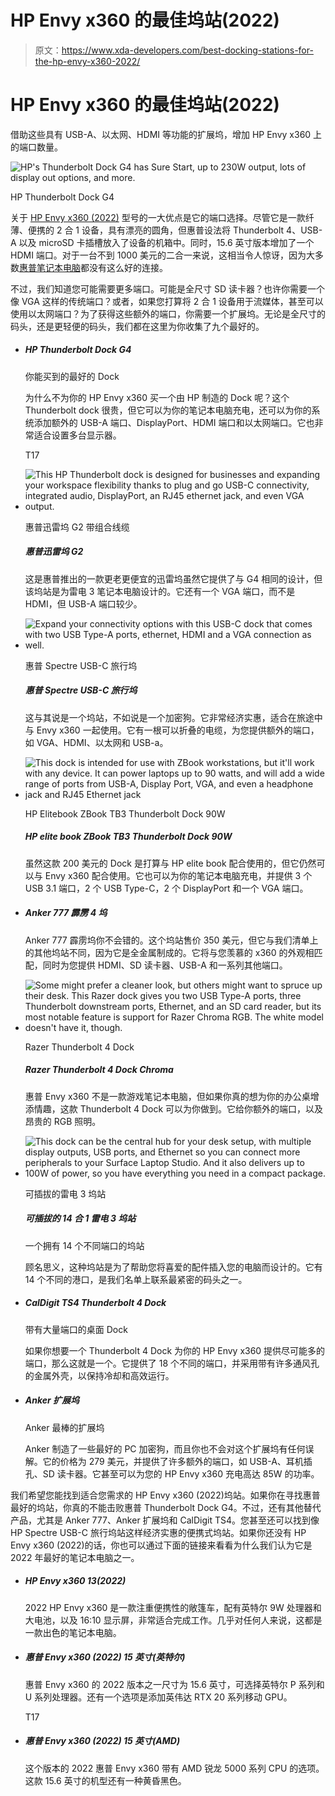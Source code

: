 # HP Envy x360 的最佳坞站(2022)

> 原文：<https://www.xda-developers.com/best-docking-stations-for-the-hp-envy-x360-2022/>

# HP Envy x360 的最佳坞站(2022)

借助这些具有 USB-A、以太网、HDMI 等功能的扩展坞，增加 HP Envy x360 上的端口数量。

 <picture>![HP's Thunderbolt Dock G4 has Sure Start, up to 230W output, lots of display out options, and more.](img/65eb9430a0d9a6b22e14df94319a0c90.png)</picture> 

HP Thunderbolt Dock G4

关于 [HP Envy x360 (2022)](https://www.xda-developers.com/hp-envy-x360-13-2022-review/) 型号的一大优点是它的端口选择。尽管它是一款纤薄、便携的 2 合 1 设备，具有漂亮的圆角，但惠普设法将 Thunderbolt 4、USB-A 以及 microSD 卡插槽放入了设备的机箱中。同时，15.6 英寸版本增加了一个 HDMI 端口。对于一台不到 1000 美元的二合一来说，这相当令人惊讶，因为大多数[惠普笔记本电脑](https://www.xda-developers.com/best-hp-laptops/)都没有这么好的连接。

不过，我们知道您可能需要更多端口。可能是全尺寸 SD 读卡器？也许你需要一个像 VGA 这样的传统端口？或者，如果您打算将 2 合 1 设备用于流媒体，甚至可以使用以太网端口？为了获得这些额外的端口，你需要一个扩展坞。无论是全尺寸的码头，还是更轻便的码头，我们都在这里为你收集了九个最好的。

*   ##### HP Thunderbolt Dock G4

    你能买到的最好的 Dock

    为什么不为你的 HP Envy x360 买一个由 HP 制造的 Dock 呢？这个 Thunderbolt dock 很贵，但它可以为你的笔记本电脑充电，还可以为你的系统添加额外的 USB-A 端口、DisplayPort、HDMI 端口和以太网端口。它也非常适合设置多台显示器。

    T17
*   <picture>![This HP Thunderbolt dock is designed for businesses and expanding your workspace flexibility thanks to plug and go USB-C connectivity, integrated audio, DisplayPort, an RJ45 ethernet jack, and even VGA output.](img/6f4606dde71dc0f256f53a02c926d6d2.png)</picture>

    惠普迅雷坞 G2 带组合线缆

    ##### 惠普迅雷坞 G2

    这是惠普推出的一款更老更便宜的迅雷坞虽然它提供了与 G4 相同的设计，但该坞站是为雷电 3 笔记本电脑设计的。它还有一个 VGA 端口，而不是 HDMI，但 USB-A 端口较少。

*   <picture>![Expand your connectivity options with this USB-C dock that comes with two USB Type-A ports, ethernet, HDMI and a VGA connection as well.](img/49c0d65a835ad203eaf5c8c237f3b631.png)</picture>

    惠普 Spectre USB-C 旅行坞

    ##### 惠普 Spectre USB-C 旅行坞

    这与其说是一个坞站，不如说是一个加密狗。它非常经济实惠，适合在旅途中与 Envy x360 一起使用。它有一根可以折叠的电缆，为您提供额外的端口，如 VGA、HDMI、以太网和 USB-a。

*   <picture>![This dock is intended for use with ZBook workstations, but it'll work with any device. It can power laptops up to 90 watts, and will add a wide range of ports from USB-A, Display Port, VGA, and even a headphone jack and RJ45 Ethernet jack](img/a7ecf3243fa524c36c5069708bf424db.png)</picture>

    HP Elitebook ZBook TB3 Thunderbolt Dock 90W

    ##### HP elite book ZBook TB3 Thunderbolt Dock 90W

    虽然这款 200 美元的 Dock 是打算与 HP elite book 配合使用的，但它仍然可以与 Envy x360 配合使用。它也可以为你的笔记本电脑充电，并提供 3 个 USB 3.1 端口，2 个 USB Type-C，2 个 DisplayPort 和一个 VGA 端口。

*   ##### Anker 777 霹雳 4 坞

    Anker 777 霹雳坞你不会错的。这个坞站售价 350 美元，但它与我们清单上的其他坞站不同，因为它是全金属制成的。它将与您羡慕的 x360 的外观相匹配，同时为您提供 HDMI、SD 读卡器、USB-A 和一系列其他端口。

*   <picture>![Some might prefer a cleaner look, but others might want to spruce up their desk. This Razer dock gives you two USB Type-A ports, three Thunderbolt downstream ports, Ethernet, and an SD card reader, but its most notable feature is support for Razer Chroma RGB. The white model doesn't have it, though.](img/88c78b8769125d60bab35c59d382cb1f.png)</picture>

    Razer Thunderbolt 4 Dock

    ##### Razer Thunderbolt 4 Dock Chroma

    惠普 Envy x360 不是一款游戏笔记本电脑，但如果你真的想为你的办公桌增添情趣，这款 Thunderbolt 4 Dock 可以为你做到。它给你额外的端口，以及昂贵的 RGB 照明。

*   <picture>![This dock can be the central hub for your desk setup, with multiple display outputs, USB ports, and Ethernet so you can connect more peripherals to your Surface Laptop Studio. And it also delivers up to 100W of power, so you have everything you need in a compact package.](img/b05aa2c5cd94019dd2bd8dfd2b9e7c4e.png)</picture>

    可插拔的雷电 3 坞站

    ##### 可插拔的 14 合 1 雷电 3 坞站

    一个拥有 14 个不同端口的坞站

    顾名思义，这种坞站是为了帮助您将喜爱的配件插入您的电脑而设计的。它有 14 个不同的港口，是我们名单上联系最紧密的码头之一。

*   ##### CalDigit TS4 Thunderbolt 4 Dock

    带有大量端口的桌面 Dock

    如果你想要一个 Thunderbolt 4 Dock 为你的 HP Envy x360 提供尽可能多的端口，那么这就是一个。它提供了 18 个不同的端口，并采用带有许多通风孔的金属外壳，以保持冷却和高效运行。

*   ##### Anker 扩展坞

    Anker 最棒的扩展坞

    Anker 制造了一些最好的 PC 加密狗，而且你也不会对这个扩展坞有任何误解。它的价格为 279 美元，并提供了许多额外的端口，如 USB-A、耳机插孔、SD 读卡器。它甚至可以为您的 HP Envy x360 充电高达 85W 的功率。

我们希望您能找到适合您需求的 HP Envy x360 (2022)坞站。如果你在寻找惠普最好的坞站，你真的不能击败惠普 Thunderbolt Dock G4。不过，还有其他替代产品，尤其是 Anker 777、Anker 扩展坞和 CalDigit TS4。您甚至还可以找到像 HP Spectre USB-C 旅行坞站这样经济实惠的便携式坞站。如果你还没有 HP Envy x360 (2022)的话，你也可以通过下面的链接来看看为什么我们认为它是 2022 年最好的笔记本电脑之一。

*   ##### HP Envy x360 13(2022)

    2022 HP Envy x360 是一款注重便携性的敞篷车，配有英特尔 9W 处理器和大电池，以及 16:10 显示屏，非常适合完成工作。几乎对任何人来说，这都是一款出色的笔记本电脑。

*   ##### 惠普 Envy x360 (2022) 15 英寸(英特尔)

    惠普 Envy x360 的 2022 版本之一尺寸为 15.6 英寸，可选择英特尔 P 系列和 U 系列处理器。还有一个选项是添加英伟达 RTX 20 系列移动 GPU。

    T17
*   ##### 惠普 Envy x360 (2022) 15 英寸(AMD)

    这个版本的 2022 惠普 Envy x360 带有 AMD 锐龙 5000 系列 CPU 的选项。这款 15.6 英寸的机型还有一种黄昏黑色。